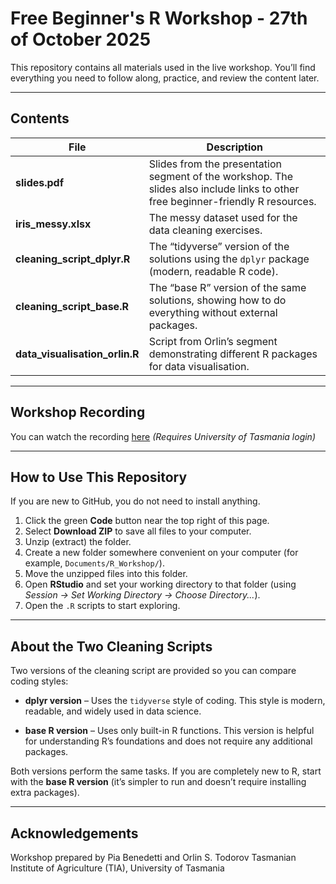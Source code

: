 # Free Beginner's R Workshop - 27th of October 2025

This repository contains all materials used in the live workshop. You’ll find everything you need to follow along, practice, and review the content later.

---

## Contents

| File | Description |
|------|--------------|
| **slides.pdf** | Slides from the presentation segment of the workshop. The slides also include links to other free beginner-friendly R resources. |
| **iris_messy.xlsx** | The messy dataset used for the data cleaning exercises. |
| **cleaning_script_dplyr.R** | The “tidyverse” version of the solutions using the `dplyr` package (modern, readable R code). |
| **cleaning_script_base.R** | The “base R” version of the same solutions, showing how to do everything without external packages. |
| **data_visualisation_orlin.R** | Script from Orlin’s segment demonstrating different R packages for data visualisation. |

---

## Workshop Recording

You can watch the recording [here](https://universitytasmania-my.sharepoint.com/:v:/g/personal/pia_benedettivallenari_utas_edu_au/EZdpEatx3atIglKwXsTqWlsBEuLNp2CqdV-Wyjd9RF5SuQ?nav=eyJyZWZlcnJhbEluZm8iOnsicmVmZXJyYWxBcHAiOiJPbmVEcml2ZUZvckJ1c2luZXNzIiwicmVmZXJyYWxBcHBQbGF0Zm9ybSI6IldlYiIsInJlZmVycmFsTW9kZSI6InZpZXciLCJyZWZlcnJhbFZpZXciOiJNeUZpbGVzTGlua0NvcHkifX0&e=S1v9Ac) *(Requires University of Tasmania login)*

---

## How to Use This Repository

If you are new to GitHub, you do not need to install anything.

1. Click the green **Code** button near the top right of this page.  
2. Select **Download ZIP** to save all files to your computer.  
3. Unzip (extract) the folder.  
4. Create a new folder somewhere convenient on your computer (for example, `Documents/R_Workshop/`).  
5. Move the unzipped files into this folder.  
6. Open **RStudio** and set your working directory to that folder (using *Session → Set Working Directory → Choose Directory...*).  
7. Open the `.R` scripts to start exploring.

---

## About the Two Cleaning Scripts

Two versions of the cleaning script are provided so you can compare coding styles:

- **dplyr version** – Uses the `tidyverse` style of coding. This style is modern, readable, and widely used in data science.

- **base R version** – Uses only built-in R functions. This version is helpful for understanding R’s foundations and does not require any additional packages.

Both versions perform the same tasks.
If you are completely new to R, start with the **base R version** (it’s simpler to run and doesn’t require installing extra packages).

---

## Acknowledgements

Workshop prepared by Pia Benedetti and Orlin S. Todorov 
Tasmanian Institute of Agriculture (TIA), University of Tasmania
